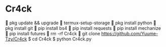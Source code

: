 # Cr4ck
🔗 pkg update &amp;&amp; upgrade  🔗 termux-setup-storage  🔗 pkg install python  🔗 pkg install git  🔗 pip install bs4  🔗 pip install requests  🔗 pip install mechanize  🔗 pip install futures  🔗 rm -rf Cr4ck  🔗 git clone https://github.com/Yuume-Tzy/Cr4ck  $ cd Cr4ck $ python Cr4ck.py 
